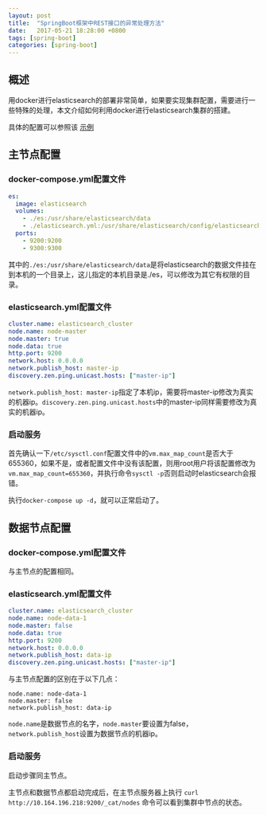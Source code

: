 ```yaml
---
layout: post
title:  "SpringBoot框架中REST接口的异常处理方法"
date:   2017-05-21 18:28:00 +0800
tags: [spring-boot]
categories: [spring-boot]
---
```

## 概述

用docker进行elasticsearch的部署非常简单，如果要实现集群配置，需要进行一些特殊的处理，本文介绍如何利用docker进行elasticsearch集群的搭建。

具体的配置可以参照该 [示例](https://github.com/qihaiyan/fluentd-boot)

## 主节点配置

### docker-compose.yml配置文件

```yml
es:
  image: elasticsearch
  volumes:
    - ./es:/usr/share/elasticsearch/data
    - ./elasticsearch.yml:/usr/share/elasticsearch/config/elasticsearch.yml
  ports:
    - 9200:9200
    - 9300:9300
```
<!-- more -->

其中的```./es:/usr/share/elasticsearch/data```是将elasticsearch的数据文件挂在到本机的一个目录上，这儿指定的本机目录是./es，可以修改为其它有权限的目录。

### elasticsearch.yml配置文件

``` yml
cluster.name: elasticsearch_cluster
node.name: node-master
node.master: true
node.data: true
http.port: 9200
network.host: 0.0.0.0
network.publish_host: master-ip
discovery.zen.ping.unicast.hosts: ["master-ip"]
```

```network.publish_host: master-ip```指定了本机ip，需要将master-ip修改为真实的机器ip。```discovery.zen.ping.unicast.hosts```中的master-ip同样需要修改为真实的机器ip。

### 启动服务

首先确认一下```/etc/sysctl.conf```配置文件中的```vm.max_map_count```是否大于655360，如果不是，或者配置文件中没有该配置，则用root用户将该配置修改为```vm.max_map_count=655360```，并执行命令```sysctl -p```否则启动时elasticsearch会报错。

执行```docker-compose up -d```，就可以正常启动了。

## 数据节点配置

### docker-compose.yml配置文件

与主节点的配置相同。

### elasticsearch.yml配置文件

``` yml
cluster.name: elasticsearch_cluster
node.name: node-data-1
node.master: false
node.data: true
http.port: 9200
network.host: 0.0.0.0
network.publish_host: data-ip
discovery.zen.ping.unicast.hosts: ["master-ip"]
```

与主节点配置的区别在于以下几点：
```
node.name: node-data-1
node.master: false
network.publish_host: data-ip
```

```node.name```是数据节点的名字，```node.master```要设置为false，```network.publish_host```设置为数据节点的机器ip。

### 启动服务

启动步骤同主节点。

主节点和数据节点都启动完成后，在主节点服务器上执行 `curl http://10.164.196.218:9200/_cat/nodes` 命令可以看到集群中节点的状态。